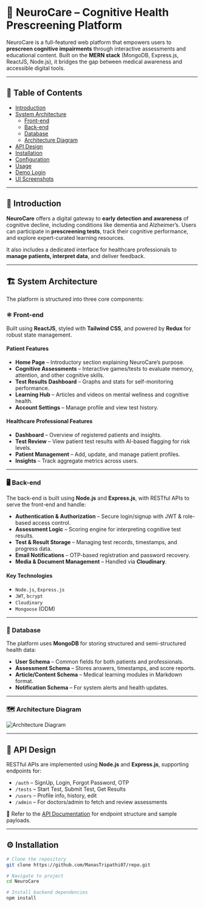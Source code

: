 # 🧠 NeuroCare – Cognitive Health Prescreening Platform



NeuroCare is a full-featured web platform that empowers users to **prescreen cognitive impairments** through interactive assessments and educational content. Built on the **MERN stack** (MongoDB, Express.js, ReactJS, Node.js), it bridges the gap between medical awareness and accessible digital tools.

---

## 📑 Table of Contents

- [Introduction](#introduction)
- [System Architecture](#system-architecture)
  - [Front-end](#front-end)
  - [Back-end](#back-end)
  - [Database](#database)
  - [Architecture Diagram](#architecture-diagram)
- [API Design](#api-design)
- [Installation](#installation)
- [Configuration](#configuration)
- [Usage](#usage)
- [Demo Login](#demo-login)
- [UI Screenshots](#ui-screenshots)

---

## 🧩 Introduction

**NeuroCare** offers a digital gateway to **early detection and awareness** of cognitive decline, including conditions like dementia and Alzheimer’s. Users can participate in **prescreening tests**, track their cognitive performance, and explore expert-curated learning resources.

It also includes a dedicated interface for healthcare professionals to **manage patients, interpret data**, and deliver feedback.

---

## 🏗️ System Architecture

The platform is structured into three core components:

### ⚛️ Front-end

Built using **ReactJS**, styled with **Tailwind CSS**, and powered by **Redux** for robust state management.

#### Patient Features

- **Home Page** – Introductory section explaining NeuroCare’s purpose.
- **Cognitive Assessments** – Interactive games/tests to evaluate memory, attention, and other cognitive skills.
- **Test Results Dashboard** – Graphs and stats for self-monitoring performance.
- **Learning Hub** – Articles and videos on mental wellness and cognitive health.
- **Account Settings** – Manage profile and view test history.

#### Healthcare Professional Features

- **Dashboard** – Overview of registered patients and insights.
- **Test Review** – View patient test results with AI-based flagging for risk levels.
- **Patient Management** – Add, update, and manage patient profiles.
- **Insights** – Track aggregate metrics across users.

---

### 🖥️ Back-end

The back-end is built using **Node.js** and **Express.js**, with RESTful APIs to serve the front-end and handle:

- **Authentication & Authorization** – Secure login/signup with JWT & role-based access control.
- **Assessment Logic** – Scoring engine for interpreting cognitive test results.
- **Test & Result Storage** – Managing test records, timestamps, and progress data.
- **Email Notifications** – OTP-based registration and password recovery.
- **Media & Document Management** – Handled via **Cloudinary**.

#### Key Technologies

- `Node.js`, `Express.js`
- `JWT`, `bcrypt`
- `Cloudinary`
- `Mongoose` (ODM)

---

### 🧾 Database

The platform uses **MongoDB** for storing structured and semi-structured health data:

- **User Schema** – Common fields for both patients and professionals.
- **Assessment Schema** – Stores answers, timestamps, and score reports.
- **Article/Content Schema** – Medical learning modules in Markdown format.
- **Notification Schema** – For system alerts and health updates.

---

### 🗺️ Architecture Diagram

![Architecture Diagram](https://github.com/user-attachments/assets/d7de8414-9729-4486-ad94-55ee4b1e1610)

---

## 🔗 API Design

RESTful APIs are implemented using **Node.js** and **Express.js**, supporting endpoints for:

- `/auth` – SignUp, Login, Forgot Password, OTP
- `/tests` – Start Test, Submit Test, Get Results
- `/users` – Profile info, history, edit
- `/admin` – For doctors/admin to fetch and review assessments

📄 Refer to the [API Documentation](/api-docs) for endpoint structure and sample payloads.

---

## ⚙️ Installation

```bash
# Clone the repository
git clone https://github.com/ManasTripathi07/repo.git

# Navigate to project
cd NeuroCare

# Install backend dependencies
npm install
